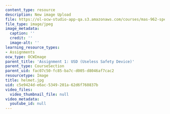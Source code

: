 ```yaml
---
content_type: resource
description: New image Upload
file: https://ol-ocw-studio-app-qa.s3.amazonaws.com/courses/mas-962-special-topics-new-textiles-spring-2010/c5e9424de6ac5349201a62d6f760837b_helmet.jpg
file_type: image/jpeg
image_metadata:
  caption: ''
  credit: ''
  image-alt: ''
learning_resource_types:
- Assignments
ocw_type: OCWImage
parent_title: 'Assignment 1: USD (Useless Safety Device)'
parent_type: CourseSection
parent_uid: fac07c50-fc85-ba7c-d005-d8046af7cac2
resourcetype: Image
title: helmet.jpg
uid: c5e9424d-e6ac-5349-201a-62d6f760837b
video_files:
  video_thumbnail_file: null
video_metadata:
  youtube_id: null
---
```

